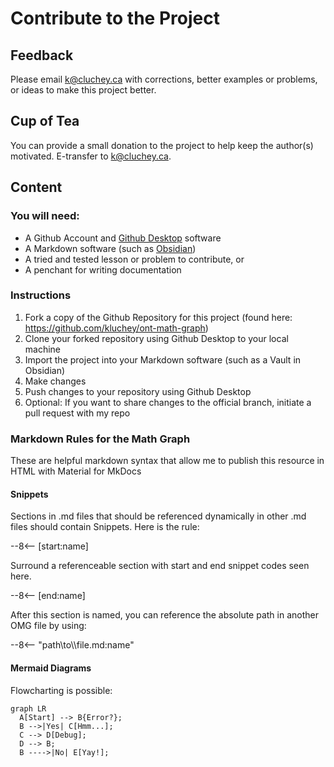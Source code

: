 # Contribute to the Project

## Feedback

Please email k@cluchey.ca with corrections, better examples or problems, or ideas to make this project better.

## Cup of Tea

You can provide a small donation to the project to help keep the author(s) motivated. E-transfer to k@cluchey.ca.

## Content

### You will need:
* A Github Account and [Github Desktop](https://desktop.github.com/) software
* A Markdown software (such as [Obsidian](https://obsidian.md))
* A tried and tested lesson or problem to contribute, or
* A penchant for writing documentation

### Instructions
1. Fork a copy of the Github Repository for this project (found here: https://github.com/kluchey/ont-math-graph)
2. Clone your forked repository using Github Desktop to your local machine
3. Import the project into your Markdown software (such as a Vault in Obsidian)
4. Make changes
5. Push changes to your repository using Github Desktop
6. Optional:  If you want to share changes to the official branch, initiate a pull request with my repo

### Markdown Rules for the Math Graph

These are helpful markdown syntax that allow me to publish this resource in HTML with Material for MkDocs

#### Snippets

Sections in .md files that should be referenced dynamically in other .md files should contain Snippets. Here is the rule:

\--8<-- \[start:name]

Surround a referenceable section with start and end snippet codes seen here.

--8<-- \[end:name]

After this section is named, you can reference the absolute path in another OMG file by using:

\--8<-- "path\\to\\\file.md:name"


#### Mermaid Diagrams

Flowcharting is possible:
``` mermaid
graph LR
  A[Start] --> B{Error?};
  B -->|Yes| C[Hmm...];
  C --> D[Debug];
  D --> B;
  B ---->|No| E[Yay!];
```